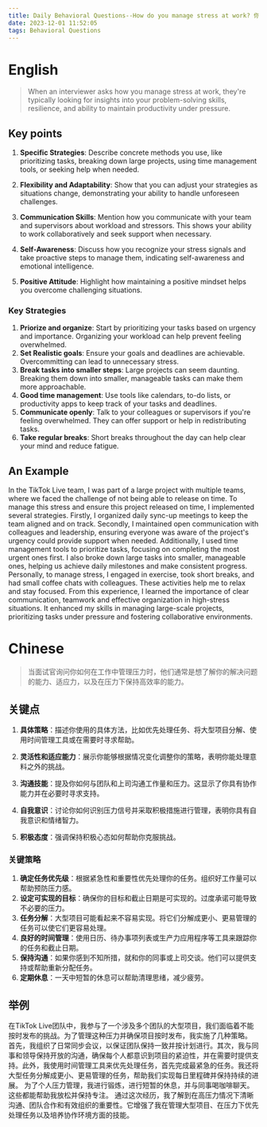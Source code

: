 ```yaml
---
title: Daily Behavioral Questions--How do you manage stress at work? 你如何管理工作时遇到的压力
date: 2023-12-01 11:52:05
tags: Behavioral Questions
---
```


# English 
> When an interviewer asks how you manage stress at work, they're typically looking for insights into your problem-solving skills, resilience, and ability to maintain productivity under pressure.

## Key points
1. **Specific Strategies**: Describe concrete methods you use, like prioritizing tasks, breaking down large projects, using time management tools, or seeking help when needed.

2. **Flexibility and Adaptability**: Show that you can adjust your strategies as situations change, demonstrating your ability to handle unforeseen challenges.

3. **Communication Skills**: Mention how you communicate with your team and supervisors about workload and stressors. This shows your ability to work collaboratively and seek support when necessary.

4. **Self-Awareness**: Discuss how you recognize your stress signals and take proactive steps to manage them, indicating self-awareness and emotional intelligence.

5. **Positive Attitude**: Highlight how maintaining a positive mindset helps you overcome challenging situations.

### Key Strategies
1. **Priorize and organize**: Start by prioritizing your tasks based on urgency and importance. Organizing your workload can help prevent feeling overwhelmed.
2. **Set Realistic goals**: Ensure your goals and deadlines are achievable. Overcommitting can lead to unnecessary stress.
3. **Break tasks into smaller steps**: Large projects can seem daunting. Breaking them down into smaller, manageable tasks can make them more approachable.
4. **Good time management**: Use tools like calendars, to-do lists, or productivity apps to keep track of your tasks and deadlines.
5. **Communicate openly**: Talk to your colleagues or supervisors if you're feeling overwhelmed. They can offer support or help in redistributing tasks.
6. **Take regular breaks**: Short breaks throughout the day can help clear your mind and reduce fatigue.
## An Example
In the TikTok Live team, I was part of a large project with multiple teams, where we faced the challenge of not being able to release on time. To manage this stress and ensure this project released on time, I implemented several strategies.
Firstly, I organized daily sync-up meetings to keep the team aligned and on track.  Secondly, I maintained open communication with colleagues and leadership, ensuring everyone was aware of the project's urgency could provide support when needed. Additionally, I used time management tools to prioritize tasks, focusing on completing the most urgent ones first. I also broke down large tasks into smaller, manageable ones, helping us achieve daily milestones and make consistent progress.
Personally, to manage stress, I engaged in exercise, took short breaks, and had small coffee chats with colleagues. These activities help me to relax and stay focused.
From this experience, I learned the importance of clear communication, teamwork and effective organization in high-stress situations. It enhanced my skills in managing large-scale projects, prioritizing tasks under pressure and fostering collaborative environments.
# Chinese
> 当面试官询问你如何在工作中管理压力时，他们通常是想了解你的解决问题的能力、适应力，以及在压力下保持高效率的能力。

## 关键点
1. **具体策略**：描述你使用的具体方法，比如优先处理任务、将大型项目分解、使用时间管理工具或在需要时寻求帮助。

2. **灵活性和适应能力**：展示你能够根据情况变化调整你的策略，表明你能处理意料之外的挑战。

3. **沟通技能**：提及你如何与团队和上司沟通工作量和压力。这显示了你具有协作能力并在必要时寻求支持。

4. **自我意识**：讨论你如何识别压力信号并采取积极措施进行管理，表明你具有自我意识和情绪智力。

5. **积极态度**：强调保持积极心态如何帮助你克服挑战。

### 关键策略
1. **确定任务优先级**：根据紧急性和重要性优先处理你的任务。组织好工作量可以帮助预防压力感。
2. **设定可实现的目标**：确保你的目标和截止日期是可实现的。过度承诺可能导致不必要的压力。
3. **任务分解**：大型项目可能看起来不容易实现。将它们分解成更小、更易管理的任务可以使它们更容易处理。
4. **良好的时间管理**：使用日历、待办事项列表或生产力应用程序等工具来跟踪你的任务和截止日期。
5. **保持沟通**：如果你感到不知所措，就和你的同事或上司交谈。他们可以提供支持或帮助重新分配任务。
6. **定期休息**：一天中短暂的休息可以帮助清理思绪，减少疲劳。
## 举例
在TikTok Live团队中，我参与了一个涉及多个团队的大型项目，我们面临着不能按时发布的挑战。为了管理这种压力并确保项目按时发布，我实施了几种策略。
首先，我组织了日常同步会议，以保证团队保持一致并按计划进行。其次，我与同事和领导保持开放的沟通，确保每个人都意识到项目的紧迫性，并在需要时提供支持。此外，我使用时间管理工具来优先处理任务，首先完成最紧急的任务。我还将大型任务分解成更小、更易管理的任务，帮助我们实现每日里程碑并保持持续的进展。
为了个人压力管理，我进行锻炼，进行短暂的休息，并与同事喝咖啡聊天。这些都能帮助我放松并保持专注。
通过这次经历，我了解到在高压力情况下清晰沟通、团队合作和有效组织的重要性。它增强了我在管理大型项目、在压力下优先处理任务以及培养协作环境方面的技能。